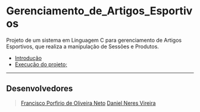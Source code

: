 # Gerenciamento_de_Artigos_Esportivos
Projeto de  um sistema em Linguagem C para gerenciamento de Artigos Esportivos, que realiza a manipulação de Sessões e Produtos.  

- [Introdução](#introduçao)
- [Execução do projeto;](#execução-do-projeto)
___

## Desenvolvedores
> [Francisco Porfirio de Oliveira Neto](https://github.com/Porfirio24)
> [Daniel Neres Vireira](https://github.com/DanielNeres)
